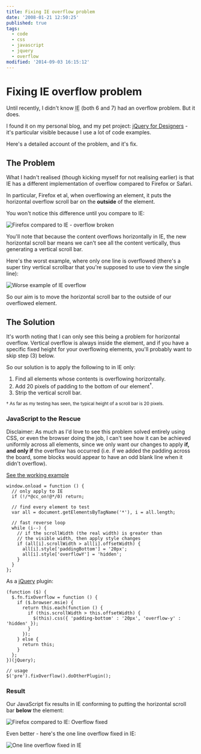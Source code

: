 ```yaml
---
title: Fixing IE overflow problem
date: '2008-01-21 12:50:25'
published: true
tags:
  - code
  - css
  - javascript
  - jquery
  - overflow
modified: '2014-09-03 16:15:12'
---
```

# Fixing IE overflow problem

Until recently, I didn't know <abbr title="Internet Explorer">IE</abbr> (both 6 and 7) had an overflow problem.  But it does.

I found it on my personal blog, and my pet project: [jQuery for Designers](http://jqueryfordesigners.com/ "jQuery for Designers") - it's particular visible because I use a lot of code examples.

Here's a detailed account of the problem, and it's fix.


<!--more-->

## The Problem

What I hadn't realised (though kicking myself for not realising earlier) is that IE has a different implementation of overflow compared to Firefox or Safari.

In particular, Firefox et al, when overflowing an element, it puts the horizontal overflow scroll bar on the **outside** of the element.

You won't notice this difference until you compare to IE:

![Firefox compared to IE - overflow broken](/images/firefox-compared-to-ie-overflow-broken.gif)

You'll note that because the content overflows horizontally in IE, the new horizontal scroll bar means we can't see all the content vertically, thus generating a vertical scroll bar.

Here's the worst example, where only one line is overflowed (there's a super tiny vertical scrollbar that you're supposed to use to view the single line):

![Worse example of IE overflow ](/images/worse-example-of-ie-overflow.gif)

So our aim is to move the horizontal scroll bar to the outside of our overflowed element.

## The Solution

It's worth noting that I can only see this being a problem for horizontal overflow.  Vertical overflow is always inside the element, and if you have a specific fixed height for your overflowing elements, you'll probably want to skip step (3) below.

So our solution is to apply the following to in IE only:

1. Find all elements whose contents is overflowing horizontally.
2. Add 20 pixels of padding to the bottom of our element<sup>&dagger;</sup>.
3. Strip the vertical scroll bar.

<small>&dagger; As far as my testing has seen, the typical height of a scroll bar is 20 pixels. </small>


### JavaScript to the Rescue

Disclaimer: As much as I'd love to see this problem solved entirely using CSS, or even the browser doing the job, I can't see how it can be achieved uniformly across all elements, since we only want our changes to apply **if, and only if** the overflow has occurred (i.e. if we added the padding across the board, some blocks would appear to have an odd blank line when it didn't overflow).

[See the working example](http://remysharp.com/demo/overflow.html)

<script src="http://remysharp.com/js/prettify.packed.js" type="text/javascript" charset="utf-8"></script>

<pre class="prettyprint"><code>window.onload = function () {
  // only apply to IE
  if (!/*@cc_on!@*/0) return;

  // find every element to test
  var all = document.getElementsByTagName('*'), i = all.length;

  // fast reverse loop
  while (i--) {
    // if the scrollWidth (the real width) is greater than
    // the visible width, then apply style changes
    if (all[i].scrollWidth &gt; all[i].offsetWidth) {
      all[i].style['paddingBottom'] = '20px';
      all[i].style['overflowY'] = 'hidden';
    }
  }
};</code></pre>

As a [jQuery](http://jquery.com) plugin:

<pre><code class="prettyprint">(function ($) {
  $.fn.fixOverflow = function () {
    if ($.browser.msie) {
      return this.each(function () {
        if (this.scrollWidth &gt; this.offsetWidth) {
          $(this).css({ 'padding-bottom' : '20px', 'overflow-y' : 'hidden' });
        }
      });
    } else {
      return this;
    }
  };
})(jQuery);

// usage
$('pre').fixOverflow().doOtherPlugin();</code></pre>

### Result

Our JavaScript fix results in IE conforming to putting the horizontal scroll bar **below** the element:

![Firefox compared to IE: Overflow fixed](/images/firefox-compared-to-ie-overflow-fixed.gif)

Even better - here's the one line overflow fixed in IE:

![One line overflow fixed in IE](/images/one-line-overflow-fixed-in-ie.gif)
